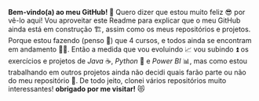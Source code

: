 **Bem-vindo(a) ao meu GitHub! 🤗** Quero dizer que estou muito feliz 😎 por vê-lo aqui! Vou aproveitar este Readme para explicar que o meu GitHub ainda está em construção 🏗️, assim como os meus repositórios e projetos. Porque estou fazendo (penso 🤔) que 4 cursos, e todos ainda se encontram em andamento 🚶‍♂️. Então a medida que vou evoluindo 📈 vou subindo ⏫ os exercícios e projetos de *Java* ☕, *Python* 🐍 e *Power BI* 📊, mas como estou trabalhando em outros projetos ainda não decidi quais farão parte ou não do meu repositório 🤔. De todo jeito, clonei vários repositórios muito interessantes!
**obrigado por me visitar!** 😻
